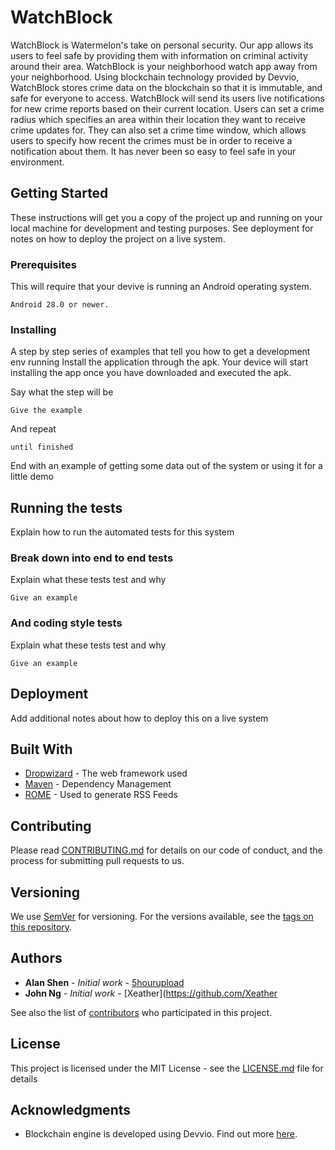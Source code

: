 # WatchBlock

WatchBlock is Watermelon's take on personal security.  Our app allows its users to feel safe by providing them with information on criminal activity around their area.  WatchBlock is your neighborhood watch app away from your neighborhood.  Using blockchain technology provided by Devvio, WatchBlock stores crime data on the blockchain so that it is immutable, and safe for everyone to access.  WatchBlock will send its users live notifications for new crime reports based on their current location.  Users can set a crime radius which specifies an area within their location they want to receive crime updates for.  They can also set a crime time window, which allows users to specify how recent the crimes must be in order to receive a notification about them.  It has never been so easy to feel safe in your environment.


## Getting Started

These instructions will get you a copy of the project up and running on your local machine for development and testing purposes. See deployment for notes on how to deploy the project on a live system.

### Prerequisites

This will require that your devive is running an Android operating system. 

```
Android 28.0 or newer.
```

### Installing

A step by step series of examples that tell you how to get a development env running
Install the application through the apk. Your device will start installing the app once you have downloaded and executed the apk.

Say what the step will be

```
Give the example
```

And repeat

```
until finished
```

End with an example of getting some data out of the system or using it for a little demo

## Running the tests

Explain how to run the automated tests for this system

### Break down into end to end tests

Explain what these tests test and why

```
Give an example
```

### And coding style tests

Explain what these tests test and why

```
Give an example
```

## Deployment

Add additional notes about how to deploy this on a live system

## Built With

* [Dropwizard](http://www.dropwizard.io/1.0.2/docs/) - The web framework used
* [Maven](https://maven.apache.org/) - Dependency Management
* [ROME](https://rometools.github.io/rome/) - Used to generate RSS Feeds

## Contributing

Please read [CONTRIBUTING.md](https://gist.github.com/PurpleBooth/b24679402957c63ec426) for details on our code of conduct, and the process for submitting pull requests to us.

## Versioning

We use [SemVer](http://semver.org/) for versioning. For the versions available, see the [tags on this repository](https://github.com/your/project/tags). 

## Authors

* **Alan Shen** - *Initial work* - [5hourupload](https://github.com/5hourupload)
* **John Ng** - *Initial work* - [Xeather](https://github.com/Xeather

See also the list of [contributors](https://github.com/your/project/contributors) who participated in this project.

## License

This project is licensed under the MIT License - see the [LICENSE.md](LICENSE.md) file for details

## Acknowledgments

* Blockchain engine is developed using Devvio. Find out more [here](https://devv.io/).
